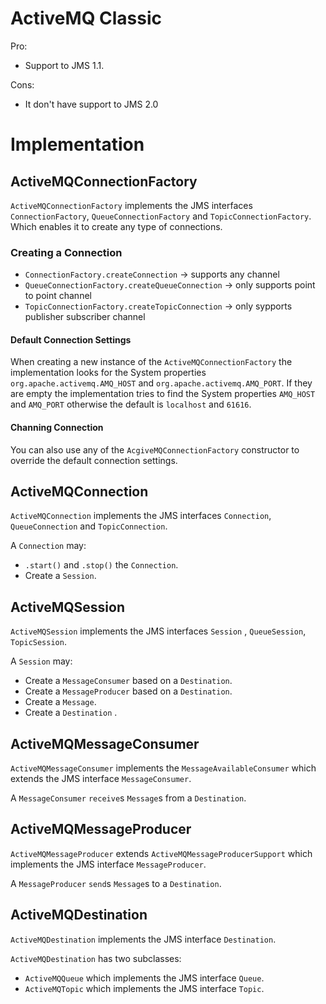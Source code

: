 # ActiveMQ Classic

Pro:
* Support to JMS 1.1.

Cons:
* It don't have support to JMS 2.0

# Implementation
## ActiveMQConnectionFactory
`ActiveMQConnectionFactory` implements the JMS interfaces `ConnectionFactory`, `QueueConnectionFactory` and `TopicConnectionFactory`. Which enables it to create any type of connections.

### Creating a Connection
* `ConnectionFactory.createConnection` -> supports any channel
* `QueueConnectionFactory.createQueueConnection` -> only supports point to point channel
* `TopicConnectionFactory.createTopicConnection` -> only sypports publisher subscriber channel

#### Default Connection Settings
When creating a new instance of the `ActiveMQConnectionFactory` the implementation looks for the System properties `org.apache.activemq.AMQ_HOST` and `org.apache.activemq.AMQ_PORT`. If they are empty the implementation tries to find the System properties `AMQ_HOST` and `AMQ_PORT` otherwise the default is `localhost` and `61616`.

#### Channing Connection
You can also use any of the `AcgiveMQConnectionFactory` constructor to override the default connection settings.

## ActiveMQConnection
`ActiveMQConnection` implements the JMS interfaces `Connection`, `QueueConnection` and `TopicConnection`.

A `Connection` may:
* `.start()` and `.stop()` the `Connection`.
* Create a `Session`.

## ActiveMQSession
`ActiveMQSession` implements the JMS interfaces `Session` , `QueueSession`, `TopicSession`.

A `Session` may:
* Create a `MessageConsumer` based on a `Destination`.
* Create a `MessageProducer` based on a `Destination`.
* Create a `Message`.
* Create a `Destination` .

## ActiveMQMessageConsumer
`ActiveMQMessageConsumer` implements the `MessageAvailableConsumer` which extends the JMS interface `MessageConsumer`.

A `MessageConsumer` `receive`s `Message`s from a `Destination`.

## ActiveMQMessageProducer
`ActiveMQMessageProducer` extends `ActiveMQMessageProducerSupport` which implements the JMS interface `MessageProducer`.

A `MessageProducer` `send`s `Message`s to a `Destination`.

## ActiveMQDestination
`ActiveMQDestination` implements the JMS interface `Destination`.

`ActiveMQDestination` has two subclasses:
* `ActiveMQQueue` which implements the JMS interface `Queue`.
* `ActiveMQTopic` which implements the JMS interface `Topic`.
